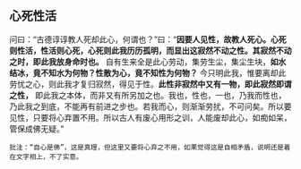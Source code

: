 ## 心死性活

问曰：“古德谆谆教人死却此心，何谓也？”曰：“__因要人见性，故教人死心。心死则性活，性活则心死，心死则此我历历孤明，而显出这寂然不动之性。其寂然不动之时，即此我放身命时也。__ 自有生来全是此心劳动，集劳生尘，集尘生块，__如水结冰，竟不知水为何物？性散为心，竟不知性为何物？__ 今只明此我，惟要离却此劳忧之心，则此我才复归寂然，得见于性。__此性非寂然中又有一物，即此寂然即谓之性，__ 即此我之本体，而非又有所另加之也。我也，性也，一也，乃我而性也，乃此我之到底，不能再有前进之步也。若我而心，则渐渐劳扰，不可问矣。所以要见性，只要将心弃置不用。所以古人有废心用形之训，人能废却此心，如痴如呆，管保成佛无疑。”

```xu
批注：“自心是佛”，这是真理，但这里又要将心弃之不用，如果觉得这是自相矛盾，说明还是着在文字相上，不了实意。
```
